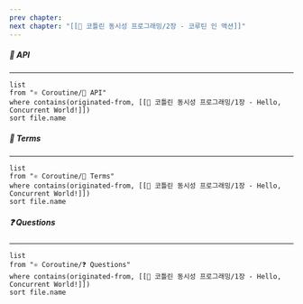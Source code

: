 ```yaml
---
prev chapter: 
next chapter: "[[📘 코틀린 동시성 프로그래밍/2장 - 코루틴 인 액션]]"
---
```

##### 🔗 API
---
```dataview
list
from "⚛ Coroutine/🔗 API"
where contains(originated-from, [[📘 코틀린 동시성 프로그래밍/1장 - Hello, Concurrent World!]])
sort file.name
```

##### 📔 Terms
---
```dataview
list
from "⚛ Coroutine/📔 Terms"
where contains(originated-from, [[📘 코틀린 동시성 프로그래밍/1장 - Hello, Concurrent World!]])
sort file.name
```

##### ❓ Questions
---
```dataview
list
from "⚛ Coroutine/❓ Questions"
where contains(originated-from, [[📘 코틀린 동시성 프로그래밍/1장 - Hello, Concurrent World!]])
sort file.name
```
